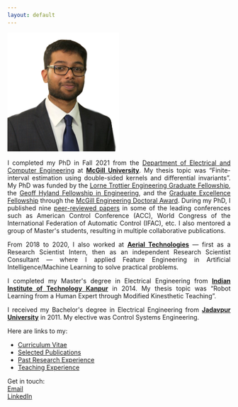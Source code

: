 ```yaml
---
layout: default
---
```


<img src="/images/DPG_foreground.png"
     alt=""
     width="50%">


<div style="text-align: justify">

<p>
I completed my PhD in Fall 2021 from the <a href="https://www.mcgill.ca/ece/">Department of Electrical and Computer Engineering</a> at <a href="https://www.mcgill.ca/"><strong>McGill University</strong></a>. My thesis topic was “Finite-interval estimation using double-sided kernels and differential invariants”. My PhD was funded by the <a href="https://mcgill.ca/engineering/students/graduate-students/funding/meda/named-fellowships/trottier">Lorne Trottier Engineering Graduate Fellowship</a>, the <a href="https://mcgill.ca/engineering/students/graduate-students/funding/meda/named-fellowships/geoff-hyland">Geoff Hyland Fellowship in Engineering</a>, and the <a href="https://www.mcgill.ca/engineering/students/graduate-students/funding/gef">Graduate Excellence Fellowship</a> through the <a href="https://www.mcgill.ca/engineering/students/graduate-students/funding/meda">McGill Engineering Doctoral Award</a>. During my PhD, I published nine <a href="publications">peer-reviewed papers</a> in some of the leading conferences such as American Control Conference (ACC), World Congress of the International Federation of Automatic Control (IFAC), etc. I also mentored a group of Master's students, resulting in multiple collaborative publications.
</p>   

<p>
From 2018 to 2020, I also worked at <a href="https://www.aerial.ai"><strong>Aerial Technologies</strong></a> — first as a Research Scientist Intern, then as an independent Research Scientist Consultant — where I applied Feature Engineering in Artificial Intelligence/Machine Learning to solve practical problems.
</p>

<p>
I completed my Master's degree in Electrical Engineering from <a href="https://www.iitk.ac.in/"><strong>Indian Institute of Technology Kanpur</strong></a> in 2014. My thesis topic was “Robot Learning from a Human Expert through Modified Kinesthetic Teaching”.
</p>
     
<p>
I received my Bachelor's degree in Electrical Engineering from <a href="http://www.jaduniv.edu.in/"><strong>Jadavpur University</strong></a> in 2011. My elective was Control Systems Engineering.
</p>

</div>


Here are links to my:  
* [Curriculum Vitae](/docs/dpg_cv.pdf)  
* [Selected Publications](publications)  
* [Past Research Experience](past-research-exp)
* [Teaching Experience](teaching-exp)

Get in touch:  
[Email](mailto:ghoshaldp@gmail.com)  
[LinkedIn](https://www.linkedin.com/in/dpghoshal)
